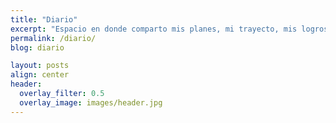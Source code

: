 ```yaml
---
title: "Diario"
excerpt: "Espacio en donde comparto mis planes, mi trayecto, mis logros, y con aún más orgullo, mis fracasos, tropiezos y mi lucha contra los malos hábitos."
permalink: /diario/
blog: diario

layout: posts
align: center
header:
  overlay_filter: 0.5
  overlay_image: images/header.jpg
---
```

